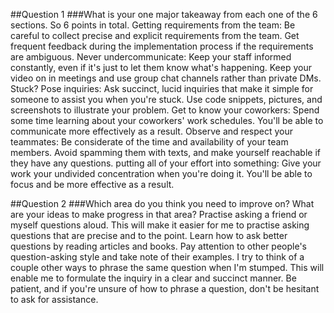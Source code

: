 ##Question 1
###What is your one major takeaway from each one of the 6 sections. So 6 points in total.
Getting requirements from the team: Be careful to collect precise and explicit requirements from the team. Get frequent feedback during the implementation process if the requirements are ambiguous.
Never undercommunicate: Keep your staff informed constantly, even if it's just to let them know what's happening. Keep your video on in meetings and use group chat channels rather than private DMs.
Stuck? Pose inquiries: Ask succinct, lucid inquiries that make it simple for someone to assist you when you're stuck. Use code snippets, pictures, and screenshots to illustrate your problem.
Get to know your coworkers: Spend some time learning about your coworkers' work schedules. You'll be able to communicate more effectively as a result.
Observe and respect your teammates: Be considerate of the time and availability of your team members. Avoid spamming them with texts, and make yourself reachable if they have any questions.
putting all of your effort into something: Give your work your undivided concentration when you're doing it. You'll be able to focus and be more effective as a result.

##Question 2
###Which area do you think you need to improve on? What are your ideas to make progress in that area?
Practise asking a friend or myself questions aloud. This will make it easier for me to practise asking questions that are precise and to the point.
Learn how to ask better questions by reading articles and books.
Pay attention to other people's question-asking style and take note of their examples.
I try to think of a couple other ways to phrase the same question when I'm stumped. This will enable me to formulate the inquiry in a clear and succinct manner.
Be patient, and if you're unsure of how to phrase a question, don't be hesitant to ask for assistance.

